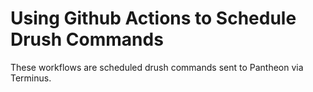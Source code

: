 # Using Github Actions to Schedule Drush Commands

These workflows are scheduled drush commands sent to Pantheon via Terminus.

